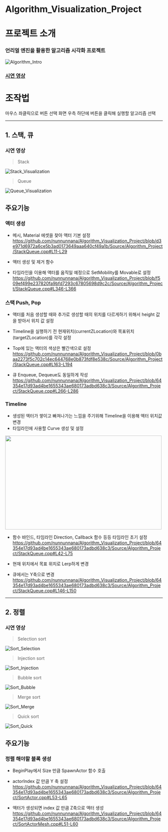 # Algorithm_Visualization_Project

# 프로젝트 소개
### 언리얼 엔진을 활용한 알고리즘 시각화 프로젝트

![Algorithm_Intro](https://github.com/nunnunnana/Algorithm_Project/assets/99165741/99f065d7-c59d-4659-a3f8-1818a9389791)


### [시연 영상](https://youtu.be/QfFVwr08LmE)

# 조작법
마우스 좌클릭으로 버튼 선택
화면 우측 하단에 버튼을 클릭해 실행할 알고리즘 선택

***

## 1. 스택, 큐

### 시연 영상
>Stack

![Stack_Visualization](https://github.com/nunnunnana/Algorithm_Project/assets/99165741/4ee3d420-7d2c-47dc-85ed-bb43d352efe1)

>Queue

![Queue_Visualization](https://github.com/nunnunnana/Algorithm_Project/assets/99165741/e57d612a-057b-4d88-b5fa-642b894ff5f4)

## 주요기능

### 액터 생성
- 메시, Material 에셋을 찾아 액터 기본 설정
https://github.com/nunnunnana/Algorithm_Visualization_Project/blob/d3e971d6972a6ce5b3ad0173649aaa640cf49a1b/Source/Algorithm_Project/StackQueue.cpp#L11-L29

- 액터 생성 및 제거 함수
- 타임라인을 이용해 액터를 움직일 예정으로 SetMobility를 Movable로 설정
https://github.com/nunnunnana/Algorithm_Visualization_Project/blob/f509ef499e237820fa9bfd7293c67805698d9c2c/Source/Algorithm_Project/StackQueue.cpp#L346-L366

### 스택 Push, Pop
- 액터를 처음 생성할 때와 추가로 생성할 때의 위치를 다르게하기 위해서 height 값을 받아서 위치 값 설정
- Timeline을 실행하기 전 현재위치(currentZLocation)와 목표위치(targetZLocation)를 각각 설정
- Top에 있는 액터의 색상은 빨간색으로 설정
https://github.com/nunnunnana/Algorithm_Visualization_Project/blob/0baa2273f5c702c14ec644768e0b873fdf8e538c/Source/Algorithm_Project/StackQueue.cpp#L163-L194

- 큐 Enqueue, Dequeue도 동일하게 작성
https://github.com/nunnunnana/Algorithm_Visualization_Project/blob/64354e17d93ad4be1655343ae680173adbd638c3/Source/Algorithm_Project/StackQueue.cpp#L266-L286

### Timeline
- 생성된 액터가 쌓이고 빠져나가는 느낌을 주기위해 Timeline을 이용해 액터 위치값 변경
- 타임라인에 사용할 Curve 생성 및 설정
<img src="https://github.com/nunnunnana/Algorithm_Visualization_Project/assets/99165741/36e6e1d7-e3ef-403a-a35e-bdc85739ac88.png" width="500" height="300"/>

- 함수 바인드, 타임라인 Direction, Callback 함수 등등 타임라인 초기 설정
https://github.com/nunnunnana/Algorithm_Visualization_Project/blob/64354e17d93ad4be1655343ae680173adbd638c3/Source/Algorithm_Project/StackQueue.cpp#L42-L75

- 현재 위치에서 목표 위치로 Lerp하게 변경
- 큐에서는 Y축으로 변경
https://github.com/nunnunnana/Algorithm_Visualization_Project/blob/64354e17d93ad4be1655343ae680173adbd638c3/Source/Algorithm_Project/StackQueue.cpp#L146-L150

***

## 2. 정렬

### 시연 영상
>Selection sort

![Sort_Selection](https://github.com/nunnunnana/Algorithm_Visualization_Project/assets/99165741/49fb040d-68f4-43b4-b134-9577e3eb3cdc)

>Injection sort

![Sort_Injection](https://github.com/nunnunnana/Algorithm_Visualization_Project/assets/99165741/2aed695b-6434-457f-90a0-8286ed6d0e9c)

>Bubble sort

![Sort_Bubble](https://github.com/nunnunnana/Algorithm_Visualization_Project/assets/99165741/ec34b223-cba4-4095-8f48-01a726e69cb3)

>Merge sort

![Sort_Merge](https://github.com/nunnunnana/Algorithm_Visualization_Project/assets/99165741/9d94ba18-4ef7-4e29-8f84-62aec3403ad4)

>Quick sort

![Sort_Quick](https://github.com/nunnunnana/Algorithm_Visualization_Project/assets/99165741/652a1e3d-eb50-4e6b-b771-042d8b64e4f8)

## 주요기능

### 정렬 해야할 블록 생성
- BeginPlay에서 Size 만큼 SpawnActor 함수 호출
- actorIndex 값 만큼 Y 축 설정
https://github.com/nunnunnana/Algorithm_Visualization_Project/blob/64354e17d93ad4be1655343ae680173adbd638c3/Source/Algorithm_Project/SortActor.cpp#L53-L65

- 액터가 생성되면 index 값 만큼 Z축으로 액터 생성
https://github.com/nunnunnana/Algorithm_Visualization_Project/blob/64354e17d93ad4be1655343ae680173adbd638c3/Source/Algorithm_Project/SortActorMesh.cpp#L51-L60
